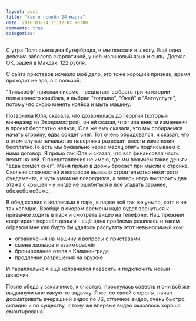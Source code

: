```yaml
---
layout: post
title: "Как я провёл 24 марта"
date: 2016-03-24 11:12:02 +0300
comments: true
categories: 
---
```

С утра Поля съела два бутерброда, и мы поехали в школу. Ещё одна девочка заболела скарлатиной, у неё малиновый язык и сыпь. Доехал ОК, зашёл в Макдак, 122 рубля.

С сайта приставов исчезло моё дело, это тоже хороший признак, время проходит не зря, а с пользой.

"Тинькофф" прислал письмо, предлагает выбрать три категории повышенного кэшбэка, я выбрал "топливо", "Окей" и "Автоуслуги", потому что скоро менять колёса и мыть машину.

Позвонила Юля, сказала, что дозвонилась до Георгия (который менеджер из Экодомостроя), он ей сказал, что типа внести изменения в проект бесплатно нельзя, Юля же ему сказала, что мы собираемся начать стройку, едва сойдёт снег. Тот очень обрадовался, и сказал, что в этом случае начальство наверняка разрешит внести изменения бесплатно.То есть мы буквально через месяц опять подписываем с ними договор. Я прямо так Юле и сказал, что вся финансовая часть лежит на ней. Я представления не имею, где мы возьмём такие деньги "едва сойдёт снег". Меня прямо в дрожь бросает при мысли о стройке. Сколько сложностей и вопросов вызвало строительство нехитрого фундамента, я чуть умом не повредился, а теперь надо выстроить два этажа с крышей - и нигде не ошибиться и всё угадать заранее, обожебожебоже.

В обед сходил с коллегами в парк, в парке всё так же уныло, хотя и не так холодно. Вообще в скором времени надо будет вернуться к привычке ходить в парк и смотреть видео на телефоне. Наш прежний квартирант перевёл деньги - ещё одна проблема решилась и таким образом мне как будто бы удалось распутать этот невыносимый ком:

- ограничения на машину и вопросы с приставами
- смена жильцов и взаиморасчёт
- бронирование отеля в Калининграде
- продление разрешения на оружие

И параллельно я ещё изловчился повесить и подключить новый шкафчик.

После обеда у заказчиков, к счастью, проснулась совесть и они всё же выдвинули мне какую-то задачку. Я же, со своей стороны, начал досматривать вчерашний видос по JS, отличное видео, очень быстро, складно и по существу, к тому же впервые видео оказалось хорошо смонтировано.
